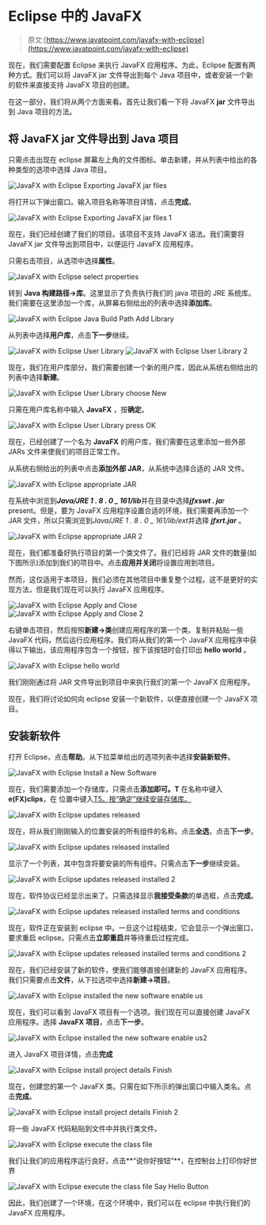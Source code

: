 # Eclipse 中的 JavaFX

> 原文:[https://www.javatpoint.com/javafx-with-eclipse](https://www.javatpoint.com/javafx-with-eclipse)

现在，我们需要配置 Eclipse 来执行 JavaFX 应用程序。为此，Eclipse 配置有两种方式。我们可以将 JavaFX jar 文件导出到每个 Java 项目中，或者安装一个新的软件来直接支持 JavaFX 项目的创建。

在这一部分，我们将从两个方面来看。首先让我们看一下将 JavaFX **jar** 文件导出到 Java 项目的方法。

## 将 JavaFX jar 文件导出到 Java 项目

只需点击出现在 eclipse 屏幕左上角的文件图标。单击新建，并从列表中给出的各种类型的选项中选择 Java 项目。

![JavaFX with Eclipse Exporting JavaFX jar files](../Images/a518d6305a9299bc6032e367fb922b8a.png)

将打开以下弹出窗口。输入项目名称等项目详情，点击**完成**。

![JavaFX with Eclipse Exporting JavaFX jar files 1](../Images/5e2016e31d7c855ba69130179f910a1a.png)

现在，我们已经创建了我们的项目。该项目不支持 JavaFX 语法。我们需要将 JavaFX jar 文件导出到项目中，以便运行 JavaFX 应用程序。

只需右击项目，从选项中选择**属性**。

![JavaFX with Eclipse select properties](../Images/9fb896598cb2b2b54df23fc8d9981eed.png)

转到 **Java 构建路径→库**。这里显示了负责执行我们的 java 项目的 JRE 系统库。我们需要在这里添加一个库，从屏幕右侧给出的列表中选择**添加库**。

![JavaFX with Eclipse Java Build Path Add Library](../Images/bf26811fdd04f22e6c42239ebe637e13.png)

从列表中选择**用户库**，点击**下一步**继续。

![JavaFX with Eclipse User Library](../Images/573d37c1994e94fdf39e1aa94f0e59e3.png)
![JavaFX with Eclipse User Library 2](../Images/0e0afeccb7006560680e1e36565678ae.png)

现在，我们在用户库部分。我们需要创建一个新的用户库，因此从系统右侧给出的列表中选择**新建**。

![JavaFX with Eclipse User Library choose New](../Images/b0caada29f9560dcce91ec67e0374520.png)

只需在用户库名称中输入 **JavaFX** ，按**确定**。

![JavaFX with Eclipse User Library press OK](../Images/409eca8afa79a56d70887f251544857f.png)

现在，已经创建了一个名为 **JavaFX** 的用户库，我们需要在这里添加一些外部 JARs 文件来使我们的项目正常工作。

从系统右侧给出的列表中点击**添加外部 JAR**，从系统中选择合适的 JAR 文件。

![JavaFX with Eclipse appropriate JAR](../Images/ee5220d16a226a57e926bb3abe84e2cf.png)

在系统中浏览到***Java/JRE 1 . 8 . 0 _ 161/lib***并在目录中选择***jfxswt . ja***r present。但是，要为 JavaFX 应用程序设置合适的环境，我们需要再添加一个 JAR 文件，所以只需浏览到*Java/JRE 1 . 8 . 0 _ 161/lib/ext*并选择 ***jfxrt.jar*** 。

![JavaFX with Eclipse appropriate JAR 2](../Images/28238224263567d6020e5f1a70e86dff.png)

现在，我们都准备好执行项目的第一个类文件了。我们已经将 JAR 文件的数量(如下图所示)添加到我们的项目中。点击**应用并关闭**将设置应用到项目。

然而，这仅适用于本项目，我们必须在其他项目中重复整个过程。这不是更好的实现方法，但是我们现在可以执行 JavaFX 应用程序。

![JavaFX with Eclipse Apply and Close](../Images/7d41a534af240c6c7bdd34e55c207080.png)
![JavaFX with Eclipse Apply and Close 2](../Images/fbbb9f8a4368ee505697e8d5ba61784b.png)

右键单击项目，然后按照**新建→类**创建应用程序的第一个类。复制并粘贴一些 JavaFX 代码，然后运行应用程序。我们将从我们的第一个 JavaFX 应用程序中获得以下输出，该应用程序包含一个按钮，按下该按钮时会打印出 **hello world** 。

![JavaFX with Eclipse hello world](../Images/a550ee0bbfcda2d96f6b7e61c2bff5ff.png)

我们刚刚通过将 JAR 文件导出到项目中来执行我们的第一个 JavaFX 应用程序。

现在，我们将讨论如何向 eclipse 安装一个新软件，以便直接创建一个 JavaFX 项目。

## 安装新软件

打开 Eclipse，点击**帮助**。从下拉菜单给出的选项列表中选择**安装新软件**。

![JavaFX with Eclipse Install a New Software](../Images/553d90f47c41645f204b6627f346a432.png)

现在，我们需要添加一个存储库，只需点击**添加即可。T** 在名称中键入**e(FX)clips**，在 位置中键入[T5。按“确定”继续安装存储库。](http://download.eclipse.org/efxclipse/updates-released/1.2.0/site/in)

![JavaFX with Eclipse updates released](../Images/11e341a785fb17e0b0f6e3c3e74dc4a0.png)

现在，将从我们刚刚输入的位置安装的所有组件的名称。点击**全选**，点击**下一步**。

![JavaFX with Eclipse updates released installed](../Images/db116ed857c3496b6846f9a740feccfd.png)

显示了一个列表，其中包含将要安装的所有组件。只需点击**下一步**继续安装。

![JavaFX with Eclipse updates released installed 2](../Images/6c26c2a79b26647690001d236b8c8634.png)

现在，软件协议已经显示出来了。只需选择显示**我接受条款**的单选框，点击**完成**。

![JavaFX with Eclipse updates released installed terms and conditions](../Images/599a043722a1ad9001eb381ec2c3634d.png)

现在，软件正在安装到 eclipse 中。一旦这个过程结束，它会显示一个弹出窗口，要求重启 eclipse。只需点击**立即重启**并等待重启过程完成。

![JavaFX with Eclipse updates released installed terms and conditions 2](../Images/d744367033015fb492083bb99eb24da2.png)

现在，我们已经安装了新的软件，使我们能够直接创建新的 JavaFX 应用程序。我们只需要点击**文件**，从下拉选项中选择**新建→项目**。

![JavaFX with Eclipse installed the new software enable us](../Images/73733bdd935c0d0c0b5f61e3500a8da0.png)

现在，我们可以看到 JavaFX 项目有一个选项。我们现在可以直接创建 JavaFX 应用程序。选择 **JavaFX 项目**，点击**下一步**。

![JavaFX with Eclipse installed the new software enable us2](../Images/32674caa31169a48893f2aa7d1fb5027.png)

进入 JavaFX 项目详情，点击**完成**

![JavaFX with Eclipse install project details Finish](../Images/94c9d2fea15605762fad3ada6b4eefc6.png)

现在，创建您的第一个 JavaFX 类。只需在如下所示的弹出窗口中输入类名。点击**完成**。

![JavaFX with Eclipse install project details Finish 2](../Images/243361d7efebe6f9f2792c0b2ab742bd.png)

将一些 JavaFX 代码粘贴到文件中并执行类文件。

![JavaFX with Eclipse execute the class file](../Images/74600f259c51c298896f318311b62d67.png)

我们让我们的应用程序运行良好，点击**“说你好按钮”**，在控制台上打印你好世界

![JavaFX with Eclipse execute the class file Say Hello Button](../Images/e9d5c0b68f117dfd1b55ae3f71849cb6.png)

因此，我们创建了一个环境，在这个环境中，我们可以在 eclipse 中执行我们的 JavaFX 应用程序。